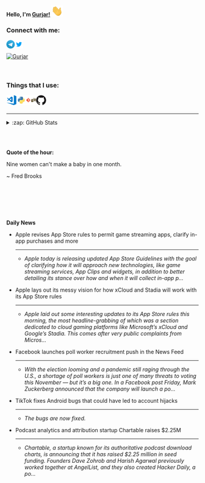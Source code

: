 #### Hello, I'm [Gurjar!](https://GurjarKing.github.io) <img src="https://raw.githubusercontent.com/ABSphreak/ABSphreak/master/gifs/Hi.gif" width="30px"></h2>


### Connect with me:

[<img align="left" alt="Gurjar | Telegram" width="22px" src="https://raw.githubusercontent.com/github/explore/80688e429a7d4ef2fca1e82350fe8e3517d3494d/topics/telegram/telegram.png" />][Telegram]
[<img align="left" alt="Gurjar | Twitter" width="22px" src="https://raw.githubusercontent.com/github/explore/80688e429a7d4ef2fca1e82350fe8e3517d3494d/topics/twitter/twitter.png" />][Twitter]
<br >
<br >
<a href="https://github.com/GurjarKing"><img src="https://komarev.com/ghpvc/?username=GurjarKing" alt="Gurjar" /></a> <br />
<br />
<br />
<!-- <br >

![](https://visitor-badge.glitch.me/badge?page_id=GurjarKing)

<br /> -->

### Things that I use:

[<img align="left" alt="Visual Studio Code" width="26px" src="https://raw.githubusercontent.com/github/explore/80688e429a7d4ef2fca1e82350fe8e3517d3494d/topics/visual-studio-code/visual-studio-code.png" />][VSCode]
[<img align="left" alt="Python" width="26px" src="https://raw.githubusercontent.com/github/explore/80688e429a7d4ef2fca1e82350fe8e3517d3494d/topics/python/python.png" />][Python]
[<img align="left" alt="Git" width="26px" src="https://raw.githubusercontent.com/github/explore/80688e429a7d4ef2fca1e82350fe8e3517d3494d/topics/git/git.png" />][Git]
[<img align="left" alt="GitHub" width="26px" src="https://raw.githubusercontent.com/github/explore/78df643247d429f6cc873026c0622819ad797942/topics/github/github.png" />][Github]

<br />
<br />

---
<details>
  <summary>:zap: GitHub Stats</summary>

<img align="left" alt="Gurjar's Github Stats" src="https://github-readme-stats.vercel.app/api?username=GurjarKing&show_icons=true&hide_border=true&count_private=true&include_all_commit=true&theme=algolia" />

</details>

<!-- ### 🔔 My latest tweet
<a href="https://twitter.com/Gurjar_King43" target="_blank">
	<img src="https://github.com/GurjarKing/GurjarKing/raw/master/tweet.png" width="70%" align="center" alt="Click to view on Twitter" title="My latest tweet, as an image"/>
</a> -->
<br>

<pre>

</pre>

**Quote of the hour:**

Nine women can't make a baby in one month.

~ Fred Brooks
<pre>

</pre>
<br>
<pre>


</pre>
<strong>Daily News</strong>
  
  - Apple revises App Store rules to permit game streaming apps, clarify in-app purchases and more
     <hr/>
     
      - *Apple today is releasing updated App Store Guidelines with the goal of clarifying how it will approach new technologies, like game streaming services, App Clips and widgets, in addition to better detailing its stance over how and when it will collect in-app p…*
     
  - Apple lays out its messy vision for how xCloud and Stadia will work with its App Store rules
      <hr/>
      
      - *Apple laid out some interesting updates to its App Store rules this morning, the most headline-grabbing of which was a section dedicated to cloud gaming platforms like Microsoft’s xCloud and Google’s Stadia. This comes after very public complaints from Micros…*
      
  - Facebook launches poll worker recruitment push in the News Feed
      <hr/>
      
      - *With the election looming and a pandemic still raging through the U.S., a shortage of poll workers is just one of many threats to voting this November — but it’s a big one. In a Facebook post Friday, Mark Zuckerberg announced that the company will launch a po…*
      
  - TikTok fixes Android bugs that could have led to account hijacks
      <hr/>
      
      - *The bugs are now fixed.*
       
  - Podcast analytics and attribution startup Chartable raises $2.25M
      <hr/>
       
       - *Chartable, a startup known for its authoritative podcast download charts, is announcing that it has raised $2.25 million in seed funding. Founders Dave Zohrob and Harish Agarwal previously worked together at AngelList, and they also created Hacker Daily, a po…*
      

<br />

[VSCode]: https://code.visualstudio.com/
[Python]: https://www.python.org/
[Git]: https://git-scm.com/
[Github]: https://github.com/
[Telegram]: https://t.me/Gurjar_King/
[Twitter]: https://twitter.com/Gurjar_King43/
